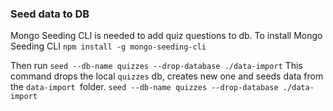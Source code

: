 ### Seed data to DB

Mongo Seeding CLI is needed to add quiz questions to db.
To install Mongo Seeding CLI
`npm install -g mongo-seeding-cli`

Then run `seed --db-name quizzes --drop-database ./data-import`
This command drops the local `quizzes` db, creates new one and seeds data from the `data-import `folder.
`seed --db-name quizzes --drop-database ./data-import`
